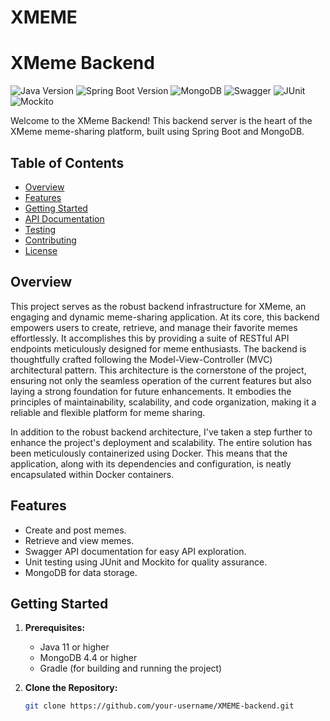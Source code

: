 # XMEME
# XMeme Backend

![Java Version](https://img.shields.io/badge/Java-11-blue)
![Spring Boot Version](https://img.shields.io/badge/Spring%20Boot-2.7.1-green)
![MongoDB](https://img.shields.io/badge/MongoDB-4.4-yellow)
![Swagger](https://img.shields.io/badge/Swagger-UI-brightgreen)
![JUnit](https://img.shields.io/badge/JUnit-5-red)
![Mockito](https://img.shields.io/badge/Mockito-3.10-orange)

Welcome to the XMeme Backend! This backend server is the heart of the XMeme meme-sharing platform, built using Spring Boot and MongoDB.

## Table of Contents

- [Overview](#overview)
- [Features](#features)
- [Getting Started](#getting-started)
- [API Documentation](#api-documentation)
- [Testing](#testing)
- [Contributing](#contributing)
- [License](#license)

## Overview

This project serves as the robust backend infrastructure for XMeme, an engaging and dynamic meme-sharing application. At its core, this backend empowers users to create, retrieve, and manage their favorite memes effortlessly. It accomplishes this by providing a suite of RESTful API endpoints meticulously designed for meme enthusiasts.
The backend is thoughtfully crafted following the Model-View-Controller (MVC) architectural pattern. This architecture is the cornerstone of the project, ensuring not only the seamless operation of the current features but also laying a strong foundation for future enhancements. It embodies the principles of maintainability, scalability, and code organization, making it a reliable and flexible platform for meme sharing.

In addition to the robust backend architecture, I've taken a step further to enhance the project's deployment and scalability. The entire solution has been meticulously containerized using Docker. This means that the application, along with its dependencies and configuration, is neatly encapsulated within Docker containers.

## Features

- Create and post memes.
- Retrieve and view memes.
- Swagger API documentation for easy API exploration.
- Unit testing using JUnit and Mockito for quality assurance.
- MongoDB for data storage.

## Getting Started

1. **Prerequisites:**

   - Java 11 or higher
   - MongoDB 4.4 or higher
   - Gradle (for building and running the project)

2. **Clone the Repository:**

   ```bash
   git clone https://github.com/your-username/XMEME-backend.git
